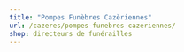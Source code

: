 ```yaml
---
title: "Pompes Funèbres Cazèriennes"
url: /cazeres/pompes-funebres-cazeriennes/
shop: directeurs de funérailles
---
```

